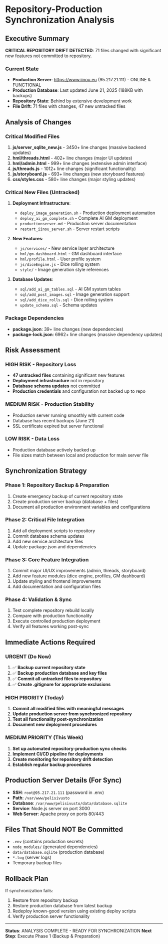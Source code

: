 # Repository-Production Synchronization Analysis

## Executive Summary
**CRITICAL REPOSITORY DRIFT DETECTED**: 71 files changed with significant new features not committed to repository.

### Current State
- **Production Server**: https://www.iinou.eu (95.217.21.111) - ONLINE & FUNCTIONAL
- **Production Database**: Last updated June 21, 2025 (188KB with backups)
- **Repository State**: Behind by extensive development work
- **File Drift**: 71 files with changes, 47 new untracked files

## Analysis of Changes

### Critical Modified Files
1. **js/server_sqlite_new.js** - 3450+ line changes (massive backend updates)
2. **hml/threads.html** - 402+ line changes (major UI updates)
3. **hml/admin.html** - 999+ line changes (extensive admin interface)
4. **js/threads.js** - 1012+ line changes (significant functionality)
5. **js/storyboard.js** - 693+ line changes (new storyboard features)
6. **css/styles.css** - 580+ line changes (major styling updates)

### Critical New Files (Untracked)
1. **Deployment Infrastructure**:
   - `deploy_image_generation.sh` - Production deployment automation
   - `deploy_ai_gm_complete.sh` - Complete AI GM deployment
   - `productionserver.md` - Production server documentation
   - `restart_iinou_server.sh` - Server restart scripts

2. **New Features**:
   - `js/services/` - New service layer architecture
   - `hml/gm-dashboard.html` - GM dashboard interface
   - `hml/profile.html` - User profile system
   - `js/diceEngine.js` - Dice rolling system
   - `style/` - Image generation style references

3. **Database Updates**:
   - `sql/add_ai_gm_tables.sql` - AI GM system tables
   - `sql/add_post_images.sql` - Image generation support
   - `sql/add_dice_rolls.sql` - Dice rolling system
   - `update_schema.sql` - Schema updates

### Package Dependencies
- **package.json**: 39+ line changes (new dependencies)
- **package-lock.json**: 6962+ line changes (massive dependency updates)

## Risk Assessment

### HIGH RISK - Repository Loss
- **47 untracked files** containing significant new features
- **Deployment infrastructure** not in repository
- **Database schema updates** not committed
- **Production credentials** and configuration not backed up to repo

### MEDIUM RISK - Production Stability  
- Production server running smoothly with current code
- Database has recent backups (June 21)
- SSL certificate expired but server functional

### LOW RISK - Data Loss
- Production database actively backed up
- File sizes match between local and production for main server file

## Synchronization Strategy

### Phase 1: Repository Backup & Preparation
1. Create emergency backup of current repository state
2. Create production server backup (database + files)
3. Document all production environment variables and configurations

### Phase 2: Critical File Integration
1. Add all deployment scripts to repository
2. Commit database schema updates
3. Add new service architecture files
4. Update package.json and dependencies

### Phase 3: Core Feature Integration
1. Commit major UI/UX improvements (admin, threads, storyboard)
2. Add new feature modules (dice engine, profiles, GM dashboard)
3. Update styling and frontend improvements
4. Add documentation and configuration files

### Phase 4: Validation & Sync
1. Test complete repository rebuild locally
2. Compare with production functionality
3. Execute controlled production deployment
4. Verify all features working post-sync

## Immediate Actions Required

### URGENT (Do Now)
1. ✅ **Backup current repository state**
2. ✅ **Backup production database and key files** 
3. ✅ **Commit all untracked files to repository**
4. ✅ **Create .gitignore for appropriate exclusions**

### HIGH PRIORITY (Today)
1. **Commit all modified files with meaningful messages**
2. **Update production server from synchronized repository**
3. **Test all functionality post-synchronization**
4. **Document new deployment procedures**

### MEDIUM PRIORITY (This Week)
1. **Set up automated repository-production sync checks**
2. **Implement CI/CD pipeline for deployments**
3. **Create monitoring for repository drift detection**
4. **Establish regular backup procedures**

## Production Server Details (For Sync)
- **SSH**: `root@95.217.21.111` (password in .env)
- **Path**: `/var/www/pelisivusto`
- **Database**: `/var/www/pelisivusto/data/database.sqlite`
- **Service**: Node.js server on port 3000
- **Web Server**: Apache proxy on ports 80/443

## Files That Should NOT Be Committed
- `.env` (contains production secrets)
- `node_modules/` (generated dependencies)
- `data/database.sqlite` (production database)
- `*.log` (server logs)
- Temporary backup files

## Rollback Plan
If synchronization fails:
1. Restore from repository backup
2. Restore production database from latest backup
3. Redeploy known-good version using existing deploy scripts
4. Verify production server functionality

---
**Status**: ANALYSIS COMPLETE - READY FOR SYNCHRONIZATION
**Next Step**: Execute Phase 1 (Backup & Preparation)